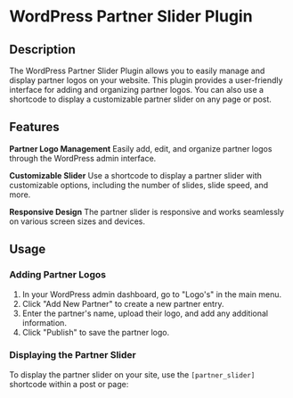 # WordPress Partner Slider Plugin

## Description
The WordPress Partner Slider Plugin allows you to easily manage and display partner logos on your website. This plugin provides a user-friendly interface for adding and organizing partner logos. You can also use a shortcode to display a customizable partner slider on any page or post.

## Features
**Partner Logo Management**
Easily add, edit, and organize partner logos through the WordPress admin interface.

**Customizable Slider**
Use a shortcode to display a partner slider with customizable options, including the number of slides, slide speed, and more.

**Responsive Design**
The partner slider is responsive and works seamlessly on various screen sizes and devices.

## Usage
### Adding Partner Logos
1. In your WordPress admin dashboard, go to "Logo\'s" in the main menu.
2. Click "Add New Partner" to create a new partner entry.
3. Enter the partner's name, upload their logo, and add any additional information.
4. Click "Publish" to save the partner logo.

### Displaying the Partner Slider
To display the partner slider on your site, use the `[partner_slider]` shortcode within a post or page:

